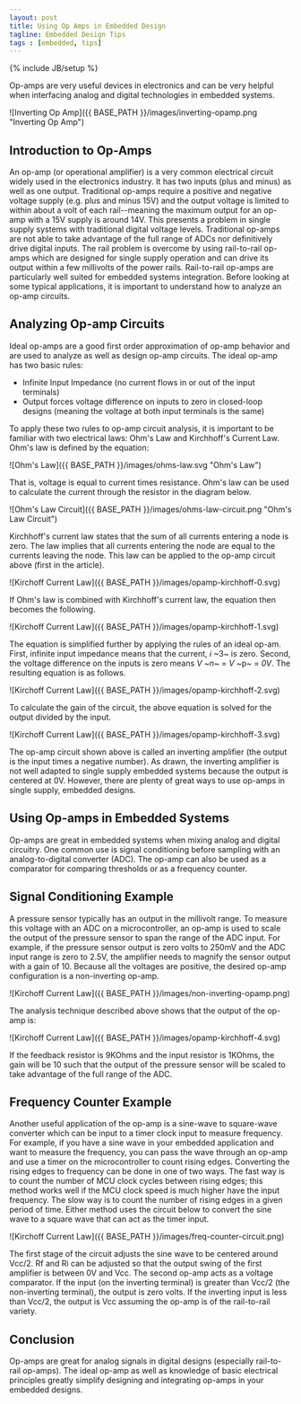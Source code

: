 ```yaml
---
layout: post
title: Using Op Amps in Embedded Design
tagline: Embedded Design Tips
tags : [embedded, tips]
---
```

{% include JB/setup %}

Op-amps are very useful devices in electronics and can be very helpful when interfacing analog and digital technologies in embedded systems.

![Inverting Op Amp]({{ BASE_PATH }}/images/inverting-opamp.png "Inverting Op Amp")

## Introduction to Op-Amps

An op-amp (or operational amplifier) is a very common electrical circuit widely used in the electronics industry. It has two inputs (plus and minus) as well as one output. Traditional op-amps require a positive and negative voltage supply (e.g. plus and minus 15V) and the output voltage is limited to within about a volt of each rail--meaning the maximum output for an op-amp with a 15V supply is around 14V. This presents a problem in single supply systems with traditional digital voltage levels. Traditional op-amps are not able to take advantage of the full range of ADCs nor definitively drive digital inputs. The rail problem is overcome by using rail-to-rail op-amps which are designed for single supply operation and can drive its output within a few millivolts of the power rails. Rail-to-rail op-amps are particularly well suited for embedded systems integration. Before looking at some typical applications, it is important to understand how to analyze an op-amp circuits.

## Analyzing Op-amp Circuits

Ideal op-amps are a good first order approximation of op-amp behavior and are used to analyze as well as design op-amp circuits. The ideal op-amp has two basic rules:

- Infinite Input Impedance (no current flows in or out of the input terminals)
- Output forces voltage difference on inputs to zero in closed-loop designs (meaning the voltage at both input terminals is the same)

To apply these two rules to op-amp circuit analysis, it is important to be familiar with two electrical laws: Ohm's Law and Kirchhoff's Current Law. Ohm's law is defined by the equation:

![Ohm's Law]({{ BASE_PATH }}/images/ohms-law.svg "Ohm's Law")

That is, voltage is equal to current times resistance. Ohm's law can be used to calculate the current through the resistor in the diagram below.

![Ohm's Law Circuit]({{ BASE_PATH }}/images/ohms-law-circuit.png "Ohm's Law Circuit")


Kirchhoff's current law states that the sum of all currents entering a node is zero. The law implies that all currents entering the node are equal to the currents leaving the node. This law can be applied to the op-amp circuit above (first in the article).

![Kirchoff Current Law]({{ BASE_PATH }}/images/opamp-kirchhoff-0.svg)


If Ohm's law is combined with Kirchhoff's current law, the equation then becomes the following.

![Kirchoff Current Law]({{ BASE_PATH }}/images/opamp-kirchhoff-1.svg)

The equation is simplified further by applying the rules of an ideal op-am.  First, infinite input impedance means that the current, *_i_* ~3~ is zero. Second, the voltage difference on the inputs is zero means _*V*_ ~*n*~ = _*V*_ ~p~ = *_0V_*. The resulting equation is as follows.

![Kirchoff Current Law]({{ BASE_PATH }}/images/opamp-kirchhoff-2.svg)

To calculate the gain of the circuit, the above equation is solved for the output divided by the input.

![Kirchoff Current Law]({{ BASE_PATH }}/images/opamp-kirchhoff-3.svg)

The op-amp circuit shown above is called an inverting amplifier (the output is the input times a negative number). As drawn, the inverting amplifier is not well adapted to single supply embedded systems because the output is centered at 0V. However, there are plenty of great ways to use op-amps in single supply, embedded designs.

## Using Op-amps in Embedded Systems

Op-amps are great in embedded systems when mixing analog and digital circuitry. One common use is signal conditioning before sampling with an analog-to-digital converter (ADC). The op-amp can also be used as a comparator for comparing thresholds or as a frequency counter.

## Signal Conditioning Example

A pressure sensor typically has an output in the millivolt range. To measure this voltage with an ADC on a microcontroller, an op-amp is used to scale the output of the pressure sensor to span the range of the ADC input. For example, if the pressure sensor output is zero volts to 250mV and the ADC input range is zero to 2.5V, the amplifier needs to magnify the sensor output with a gain of 10. Because all the voltages are positive, the desired op-amp configuration is a non-inverting op-amp.

![Kirchoff Current Law]({{ BASE_PATH }}/images/non-inverting-opamp.png)

The analysis technique described above shows that the output of the op-amp is:

![Kirchoff Current Law]({{ BASE_PATH }}/images/opamp-kirchhoff-4.svg)

If the feedback resistor is 9KOhms and the input resistor is 1KOhms, the gain will be 10 such that the output of the pressure sensor will be scaled to take advantage of the full range of the ADC.

## Frequency Counter Example

Another useful application of the op-amp is a sine-wave to square-wave converter which can be input to a timer clock input to measure frequency. For example, if you have a sine wave in your embedded application and want to measure the frequency, you can pass the wave through an op-amp and use a timer on the microcontroller to count rising edges. Converting the rising edges to frequency can be done in one of two ways. The fast way is to count the number of MCU clock cycles between rising edges; this method works well if the MCU clock speed is much higher have the input frequency. The slow way is to count the number of rising edges in a given period of time. Either method uses the circuit below to convert the sine wave to a square wave that can act as the timer input.

![Kirchoff Current Law]({{ BASE_PATH }}/images/freq-counter-circuit.png)

The first stage of the circuit adjusts the sine wave to be centered around Vcc/2. Rf and Ri can be adjusted so that the output swing of the first amplifier is between 0V and Vcc. The second op-amp acts as a voltage comparator. If the input (on the inverting terminal) is greater than Vcc/2 (the non-inverting terminal), the output is zero volts. If the inverting input is less than Vcc/2, the output is Vcc assuming the op-amp is of the rail-to-rail variety.

## Conclusion

Op-amps are great for analog signals in digital designs (especially rail-to-rail op-amps). The ideal op-amp as well as knowledge of basic electrical principles greatly simplify designing and integrating op-amps in your embedded designs.


